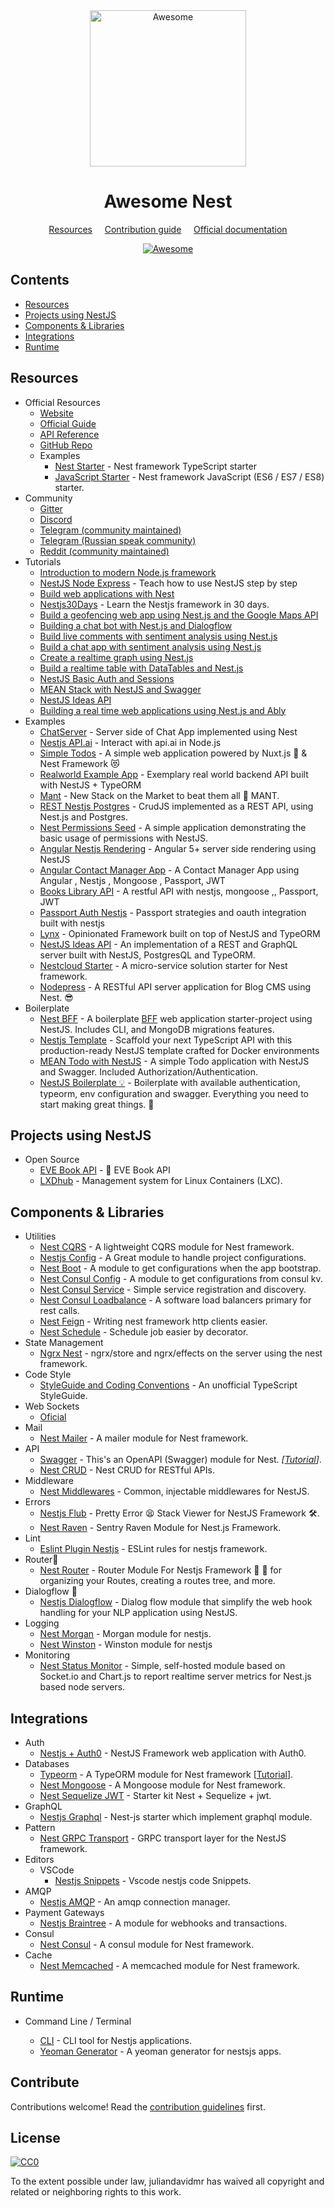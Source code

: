 <div align="center">
  <img width="250" src="https://camo.githubusercontent.com/18fe3feea5e3593c593e12e552494a3995eceacf/687474703a2f2f6b616d696c6d79736c69776965632e636f6d2f7075626c69632f6e6573742d6c6f676f2e706e672331" alt="Awesome">
  <br>
  <h1>Awesome Nest</h1>

  <a href="#resources">Resources</a>
  &nbsp;&nbsp;&nbsp;
  <a href="contributing.md">Contribution guide</a>
  &nbsp;&nbsp;&nbsp;
  <a href="https://nestjs.com">Official documentation</a>

  <a href="https://awesome.re">
    <img src="https://awesome.re/badge.svg" alt="Awesome">
  </a>
</div>

## Contents

- [Resources](#resources)
- [Projects using NestJS](#projects-using-nestjs)
- [Components & Libraries](#components--libraries)
- [Integrations](#integrations)
- [Runtime](#runtime)

## Resources

- Official Resources
  - [Website](https://nestjs.com)
  - [Official Guide](https://docs.nestjs.com)
  - [API Reference](https://docs.nestjs.com)
  - [GitHub Repo](https://github.com/nestjs/nest)
  - Examples
    - [Nest Starter](https://github.com/nestjs/typescript-starter) - Nest framework TypeScript starter
    - [JavaScript Starter](https://github.com/nestjs/javascript-starter) - Nest framework JavaScript (ES6 / ES7 / ES8) starter.
- Community
  - [Gitter](https://gitter.im/nestjs/)
  - [Discord](https://discord.gg/G7Qnnhy)
  - [Telegram (community maintained)](https://t.me/nestjs)
  - [Telegram (Russian speak community)](https://t.me/nest_ru)
  - [Reddit (community maintained)](https://www.reddit.com/r/Nestjs_framework)
- Tutorials
  - [Introduction to modern Node.js framework](https://kamilmysliwiec.com/nest-release-canditate-is-here-introduction-modern-node-js-framework)
  - [NestJS Node Express](https://auth0.com/blog/nestjs-brings-typescript-to-nodejs-and-express) - Teach how to use NestJS step by step
  - [Build web applications with Nest](https://kamilmysliwiec.com/build-modern-scalable-node-js-web-applications-with-nest)
  - [Nestjs30Days](https://github.com/m24927605/Nestjs30Days) - Learn the Nestjs framework in 30 days.
  - [Build a geofencing web app using Nest.js and the Google Maps API](https://pusher.com/tutorials/geofencing-nestjs-googlemaps)
  - [Building a chat bot with Nest.js and Dialogflow](https://pusher.com/tutorials/chat-bot-nestjs)
  - [Build live comments with sentiment analysis using Nest.js](https://pusher.com/tutorials/live-comments-sentiment-analysis-nestjs)
  - [Build a chat app with sentiment analysis using Nest.js](https://pusher.com/tutorials/chat-sentiment-analysis-nestjs)
  - [Create a realtime graph using Nest.js](https://pusher.com/tutorials/realtime-graph-nestjs)
  - [Build a realtime table with DataTables and Nest.js](https://pusher.com/tutorials/realtime-table-datatables-nestjs)
  - [NestJS Basic Auth and Sessions](https://blog.exceptionfound.com/index.php/2018/06/07/nestjs-basic-auth-and-sessions/)
  - [MEAN Stack with NestJS and Swagger](https://medium.com/@ctran2428/mean-stack-with-nestjs-and-swagger-9d8d14862d6b)
  - [NestJS Ideas API](https://www.youtube.com/watch?v=NF9Xn4g5MJY&list=PLBeQxJQNprbiJm55q7nTAfhMmzIC8MWxc)
  - [Building a real time web applications using Nest.js and Ably](https://hackernoon.com/building-real-time-web-applications-using-nest-js-and-ably-d85887e81f06)
- Examples
  - [ChatServer](https://github.com/Pinedo11/nestDemo-ChatServer) - Server side of Chat App implemented using Nest
  - [Nestjs API.ai](https://github.com/adrien2p/nest-js-api-ai) - Interact with api.ai in Node.js
  - [Simple Todos](https://github.com/BruceHem/simple-todos) - A simple web application powered by Nuxt.js :green_heart: & Nest Framework :heart_eyes_cat:
  - [Realworld Example App](https://github.com/lujakob/nestjs-realworld-example-app) - Exemplary real world backend API built with NestJS + TypeORM
  - [Mant](https://github.com/vladotesanovic/mant) - New Stack on the Market to beat them all :ring: MANT.
  - [REST Nestjs Postgres](https://github.com/crudjs/rest-nestjs-postgres) - CrudJS implemented as a REST API, using Nest.js and Postgres.
  - [Nest Permissions Seed](https://github.com/EndyKaufman/nest-permissions-seed) - A simple application demonstrating the basic usage of permissions with NestJS.
  - [Angular Nestjs Rendering](https://github.com/Innovic-io/angular-nestjs-rendering) - Angular 5+ server side rendering using NestJS
  - [Angular Contact Manager App](https://github.com/Abdallah-khalil/ContactManagerApp) - A Contact Manager App using Angular , Nestjs ,  Mongoose , Passport, JWT
  - [Books Library API](https://github.com/Abdallah-khalil/Books-Library-API) - A restful API with nestjs, mongoose ,, Passport, JWT
  - [Passport Auth Nestjs](https://github.com/Abdallah-khalil/NodeJsWithPassport) - Passport strategies and oauth integration built with nestjs
  - [Lynx](https://github.com/mentos1386/lynx) - Opinionated Framework built on top of NestJS and TypeORM
  - [NestJS Ideas API](https://github.com/kelvin-mai/nest-ideas-api) - An implementation of a REST and GraphQL server built with NestJS, PostgresQL and TypeORM.
  - [Nestcloud Starter](https://github.com/nest-cloud/nestcloud-starter) - A micro-service solution starter for Nest framework.
  - [Nodepress](https://github.com/surmon-china/nodepress) - A RESTful API server application for Blog CMS using Nest. 😎
- Boilerplate
  - [Nest BFF](https://github.com/ahrnee/nestjs-bff) - A boilerplate [BFF](https://samnewman.io/patterns/architectural/bff/) web application starter-project using NestJS. Includes CLI, and MongoDB migrations features.
  - [Nestjs Template](https://github.com/Saluki/nestjs-template) - Scaffold your next TypeScript API with this production-ready NestJS template crafted for Docker environments
  - [MEAN Todo with NestJS](https://github.com/nartc/nest-mean) - A simple Todo application with NestJS and Swagger. Included Authorization/Authentication.
  - [NestJS Boilerplate 💡](https://github.com/Vivify-Ideas/nestjs-boilerplate) - Boilerplate with available authentication, typeorm, env configuration and swagger. Everything you need to start making great things. 🚀

## Projects using NestJS

- Open Source
  - [EVE Book API](https://github.com/evebook/api) - :milky_way: EVE Book API
  - [LXDhub](https://github.com/Roche/lxdhub) - Management system for Linux Containers (LXC).

## Components & Libraries

- Utilities
  - [Nest CQRS](https://github.com/nestjs/cqrs) - A lightweight CQRS module for Nest framework.
  - [Nestjs Config](https://github.com/nestjs-community/nestjs-config) - A Great module to handle project configurations.
  - [Nest Boot](https://github.com/nest-cloud/nest-boot) - A module to get configurations when the app bootstrap.
  - [Nest Consul Config](https://github.com/nest-cloud/nest-consul-config) - A module to get configurations from consul kv.
  - [Nest Consul Service](https://github.com/nest-cloud/nest-consul-service) - Simple service registration and discovery.
  - [Nest Consul Loadbalance](https://github.com/nest-cloud/nest-consul-loadbalance) - A software load balancers primary for rest calls.
  - [Nest Feign](https://github.com/nest-cloud/nest-feign) - Writing nest framework http clients easier.
  - [Nest Schedule](https://github.com/miaowing/nest-schedule) - Schedule job easier by decorator.
- State Management
  - [Ngrx Nest](https://github.com/derekkite/ngrx-nest) - ngrx/store and ngrx/effects on the server using the nest framework.
- Code Style
  - [StyleGuide and Coding Conventions](https://github.com/basarat/typescript-book/blob/master/docs/styleguide/styleguide.md) - An unofficial TypeScript StyleGuide.
- Web Sockets
  - [Oficial](https://docs.nestjs.com/websockets/gateways)
- Mail
  - [Nest Mailer](https://github.com/partyka95/nest-mailer) - A mailer module for Nest framework.
- API
  - [Swagger](https://github.com/nestjs/swagger) - This's an OpenAPI (Swagger) module for Nest. _[[Tutorial](https://docs.nestjs.com/recipes/swagger)]_.
  - [Nest CRUD](https://github.com/zMotivat0r/nest-crud) - Nest CRUD for RESTful APIs.
- Middleware
  - [Nest Middlewares](https://github.com/wbhob/nest-middlewares) - Common, injectable middlewares for NestJS.
- Errors
  - [Nestjs Flub](https://github.com/shekohex/nestjs-flub) - Pretty Error :tired_face: Stack Viewer for NestJS Framework :hammer_and_wrench:.
  - [Nest Raven](https://github.com/mentos1386/nest-raven) - Sentry Raven Module for Nest.js Framework.
- Lint
  - [Eslint Plugin Nestjs](https://github.com/unlight/eslint-plugin-nestjs) - ESLint rules for nestjs framework.
- Router🚦
  - [Nest Router](https://github.com/shekohex/nest-router) - Router Module For Nestjs Framework 🚦 🚀
  	for organizing your Routes, creating a routes tree, and more.
- Dialogflow :satellite:
  - [Nestjs Dialogflow](https://github.com/adrien2p/nestjs-dialogflow) - Dialog flow module that simplify the web hook handling for your NLP application using NestJS.
- Logging
  - [Nest Morgan](https://github.com/mentos1386/nest-morgan) - Morgan module for nestjs.
  - [Nest Winston](https://github.com/gremo/nest-winston) - Winston module for nestjs
- Monitoring
  - [Nest Status Monitor](https://github.com/GenFirst/nest-status-monitor) - Simple, self-hosted module based on Socket.io and Chart.js to report realtime server metrics for Nest.js based node servers.

## Integrations

- Auth
  - [Nestjs + Auth0](https://github.com/cdiaz/nestjs-auth0) - NestJS Framework web application with Auth0.
- Databases
  - [Typeorm](https://github.com/nestjs/typeorm) - A TypeORM module for Nest framework [[Tutorial](http://docs.nestjs.com/recipes/sql-typeorm)].
  - [Nest Mongoose](https://github.com/nestjs/mongoose) - A Mongoose module for Nest framework.
  - [Nest Sequelize JWT](https://github.com/adrien2p/nest-js-sequelize-jwt) - Starter kit Nest + Sequelize + jwt.
- GraphQL
  - [Nestjs Graphql](https://github.com/adrien2p/nest-js-graphql) - Nest-js starter which implement graphql module.
- Pattern
  - [Nest GRPC Transport](https://github.com/fresh8/nestjs-grpc-transport) - GRPC transport layer for the NestJS framework.
- Editors
  - VSCode
    - [Nestjs Snippets](https://github.com/ashinzekene/vscode-nestjs-snippets) - Vscode nestjs code Snippets.
- AMQP
  - [Nestjs AMQP](https://github.com/nestjs-community/nestjs-amqp) - An amqp connection manager.
- Payment Gateways
  - [Nestjs Braintree](https://github.com/nestjs-community/nestjs-braintree) - A module for webhooks and transactions.
- Consul
  - [Nest Consul](https://github.com/nest-cloud/nest-consul) - A consul module for Nest framework.
- Cache
  - [Nest Memcached](https://github.com/nest-cloud/nest-memcached) - A memcached module for Nest framework.

## Runtime

- Command Line / Terminal

  - [CLI](https://github.com/nestjs/nest-cli) - CLI tool for Nestjs applications.
  - [Yeoman Generator](https://github.com/ashinzekene/generator-nestjs-app) - A yeoman generator for nestsjs apps.

## Contribute

Contributions welcome! Read the [contribution guidelines](contributing.md) first.

## License

[![CC0](http://mirrors.creativecommons.org/presskit/buttons/88x31/svg/cc-zero.svg)](http://creativecommons.org/publicdomain/zero/1.0)

To the extent possible under law, juliandavidmr has waived all copyright and
related or neighboring rights to this work.
